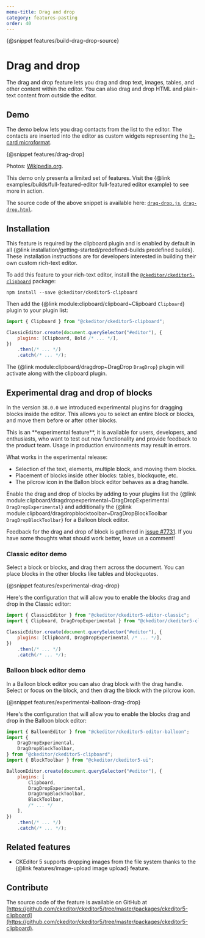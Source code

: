 ```yaml
---
menu-title: Drag and drop
category: features-pasting
order: 40
---
```


{@snippet features/build-drag-drop-source}

# Drag and drop

The drag and drop feature lets you drag and drop text, images, tables, and other content within the editor. You can also drag and drop HTML and plain-text content from outside the editor.

## Demo

The demo below lets you drag contacts from the list to the editor. The contacts are inserted into the editor as custom widgets representing the [h-card microformat](http://microformats.org/wiki/h-card).

{@snippet features/drag-drop}

Photos: [Wikipedia.org](http://en.wikipedia.org).

<info-box info>
	This demo only presents a limited set of features. Visit the {@link examples/builds/full-featured-editor full-featured editor example} to see more in action.
</info-box>

The source code of the above snippet is available here: [`drag-drop.js`](https://github.com/ckeditor/ckeditor5/tree/master/packages/ckeditor5-clipboard/docs/_snippets/features/drag-drop.js), [`drag-drop.html`](https://github.com/ckeditor/ckeditor5/tree/master/packages/ckeditor5-clipboard/docs/_snippets/features/drag-drop.html).

## Installation

<info-box info>
	This feature is required by the clipboard plugin and is enabled by default in all {@link installation/getting-started/predefined-builds predefined builds}. These installation instructions are for developers interested in building their own custom rich-text editor.
</info-box>

To add this feature to your rich-text editor, install the [`@ckeditor/ckeditor5-clipboard`](https://www.npmjs.com/package/@ckeditor/ckeditor5-clipboard) package:

```
npm install --save @ckeditor/ckeditor5-clipboard
```

Then add the {@link module:clipboard/clipboard~Clipboard `Clipboard`} plugin to your plugin list:

```js
import { Clipboard } from "@ckeditor/ckeditor5-clipboard";

ClassicEditor.create(document.querySelector("#editor"), {
	plugins: [Clipboard, Bold /* ... */],
})
	.then(/* ... */)
	.catch(/* ... */);
```

The {@link module:clipboard/dragdrop~DragDrop `DragDrop`} plugin will activate along with the clipboard plugin.

## Experimental drag and drop of blocks

In the version `38.0.0` we introduced experimental plugins for dragging blocks inside the editor. This allows you to select an entire block or blocks, and move them before or after other blocks.

<info-box warning>
	This is an **experimental feature**, it is available for users, developers, and enthusiasts, who want to test out new functionality and provide feedback to the product team. Usage in production environments may result in errors.
</info-box>

What works in the experimental release:

* Selection of the text, elements, multiple block, and moving them blocks.
* Placement of blocks inside other blocks: tables, blockquote, etc.
* The pilcrow icon in the Ballon block editor behaves as a drag handle.

Enable the drag and drop of blocks by adding to your plugins list the {@link module:clipboard/dragdropexperimental~DragDropExperimental `DragDropExperimental`} and additionally the {@link module:clipboard/dragdropblocktoolbar~DragDropBlockToolbar `DragDropBlockToolbar`} for a Balloon block editor.

Feedback for the drag and drop of block is gathered in [issue #7731](https://github.com/ckeditor/ckeditor5/issues/7731). If you have some thoughts what should work better, leave us a comment!

### Classic editor demo

Select a block or blocks, and drag them across the document. You can place blocks in the other blocks like tables and blockquotes.

{@snippet features/experimental-drag-drop}

Here's the configuration that will allow you to enable the blocks drag and drop in the Classic editor:

```js
import { ClassicEditor } from "@ckeditor/ckeditor5-editor-classic";
import { Clipboard, DragDropExperimental } from "@ckeditor/ckeditor5-clipboard";

ClassicEditor.create(document.querySelector("#editor"), {
	plugins: [Clipboard, DragDropExperimental /* ... */],
})
	.then(/* ... */)
	.catch(/* ... */);
```

### Balloon block editor demo

In a Balloon block editor you can also drag block with the drag handle. Select or focus on the block, and then drag the block with the pilcrow icon.

{@snippet features/experimental-balloon-drag-drop}

Here's the configuration that will allow you to enable the blocks drag and drop in the Balloon block editor:

```js
import { BalloonEditor } from "@ckeditor/ckeditor5-editor-balloon";
import {
	DragDropExperimental,
	DragDropBlockToolbar,
} from "@ckeditor/ckeditor5-clipboard";
import { BlockToolbar } from "@ckeditor/ckeditor5-ui";

BalloonEditor.create(document.querySelector("#editor"), {
	plugins: [
		Clipboard,
		DragDropExperimental,
		DragDropBlockToolbar,
		BlockToolbar,
		/* ... */
	],
})
	.then(/* ... */)
	.catch(/* ... */);
```

## Related features

* CKEditor 5 supports dropping images from the file system thanks to the {@link features/image-upload image upload} feature.

## Contribute

The source code of the feature is available on GitHub at [https://github.com/ckeditor/ckeditor5/tree/master/packages/ckeditor5-clipboard](https://github.com/ckeditor/ckeditor5/tree/master/packages/ckeditor5-clipboard).
